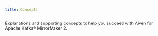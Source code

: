```yaml
---
title: Concepts
---
```


Explanations and supporting concepts to help you succeed with Aiven for
Apache Kafka® MirrorMaker 2.
